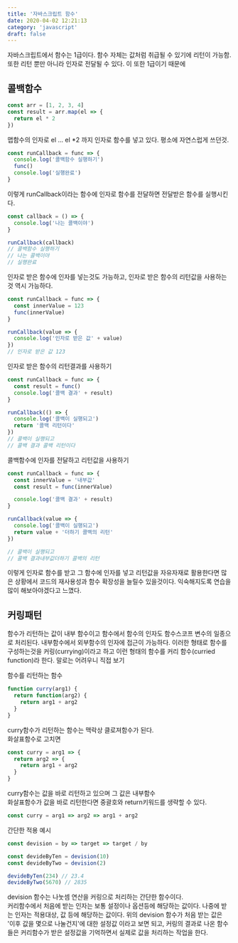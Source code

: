 ```yaml
---
title: '자바스크립트 함수'
date: 2020-04-02 12:21:13
category: 'javascript'
draft: false
---
```


자바스크립트에서 함수는 1급이다. 함수 자체는 값처럼 취급될 수 있기에 리턴이 가능함. 또한 리턴 뿐만 아니라 인자로 전달될 수 있다. 이 또한 1급이기 때문에

## 콜백함수

```js
const arr = [1, 2, 3, 4]
const result = arr.map(el => {
  return el * 2
})
```

맵함수의 인자로 el ... el \*2 까지 인자로 함수를 넣고 있다. 평소에 자연스럽게 쓰던것.

```js
const runCallback = func => {
  console.log('콜백함수 실행하기')
  func()
  console.log('실행완료')
}
```

이렇게 runCallback이라는 함수에 인자로 함수를 전달하면 전달받은 함수를 실행시킨다.

```js
const callback = () => {
  console.log('나는 콜백이야')
}

runCallback(callback)
// 콜백함수 실행하기
// 나는 콜백이야
// 실행완료
```

인자로 받은 함수에 인자를 넣는것도 가능하고, 인자로 받은 함수의 리턴값을 사용하는것 역시 가능하다.

```js
const runCallback = func => {
  const innerValue = 123
  func(innerValue)
}

runCallback(value => {
  console.log('인자로 받은 값' + value)
})
// 인자로 받은 값 123
```

인자로 받은 함수의 리턴결과를 사용하기

```js
const runCallback = func => {
  const result = func()
  console.log('콜백 결과' + result)
}

runCallback(() => {
  console.log('콜백이 실행되고')
  return '콜백 리턴이다'
})
// 콜백이 실행되고
// 콜백 결과 콜백 리턴이다
```

콜백함수에 인자를 전달하고 리턴값을 사용하기

```js
const runCallback = func => {
  const innerValue = '내부값'
  const result = func(innerValue)

  console.log('콜백 결과' + result)
}

runCallback(value => {
  console.log('콜백이 실행되고')
  return value + '더하기 콜백의 리턴'
})

// 콜백이 실행되고
// 콜백 결과내부값더하기 콜백의 리턴
```

이렇게 인자로 함수를 받고 그 함수에 인자를 넣고 리턴값을 자유자재로 활용한다면 많은 상황에서 코드의 재사용성과 함수 확장성을 늘릴수 있을것이다. 익숙해지도록 연습을 많이 해보아야겠다고 느꼈다.

## 커링패턴

함수가 리턴하는 값이 내부 함수이고 함수에서 함수의 인자도 함수스코프 변수의 일종으로 처리된다. 내부함수에서 외부함수의 인자에 접근이 가능하다. 이러한 형태로 함수를 구성하는것을 커링(currying)이라고 하고 이런 형태의 함수를 커리 함수(curried function)라 한다. 말로는 어려우니 직접 보기

함수를 리턴하는 함수

```js
function curry(arg1) {
  return function(arg2) {
    return arg1 + arg2
  }
}
```

curry함수가 리턴하는 함수는 맥락상 클로져함수가 된다.  
화살표함수로 고치면

```js
const curry = arg1 => {
  return arg2 => {
    return arg1 + arg2
  }
}
```

curry함수는 값을 바로 리턴하고 있으며 그 값은 내부함수  
화살표함수가 값을 바로 리턴한다면 중괄호와 return키워드를 생략할 수 있다.

```js
const curry = arg1 => arg2 => arg1 + arg2
```

간단한 적용 예시

```js
const devision = by => target => target / by

const devideByTen = devision(10)
const devideByTwo = devision(2)

devideByTen(234) // 23.4
devideByTwo(5670) // 2835
```

devision 함수는 나눗셈 연산을 커링으로 처리하는 간단한 함수이다.  
커리함수에서 처음에 받는 인자는 보통 설정이나 옵션등에 해당하는 값이다. 나중에 받는 인자는 적용대상, 값 등에 해당하는 값이다. 위의 devision 함수가 처음 받는 값은 '이후 값을 몇으로 나눌건지'에 대한 설정값 이라고 보면 되고, 커링의 결과로 나온 함수들은 커리함수가 받은 설정값을 기억하면서 실제로 값을 처리하는 작업을 한다.
